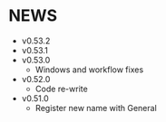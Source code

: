 # NEWS

- v0.53.2
- v0.53.1
- v0.53.0
  - Windows and workflow fixes
- v0.52.0
  - Code re-write
- v0.51.0
  - Register new name with General
